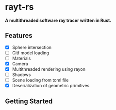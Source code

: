 # rayt-rs

**A multithreaded software ray tracer written in Rust.**

## Features
- [x] Sphere intersection
- [ ] Gltf model loading
- [ ] Materials
- [x] Camera
- [x] Multithreaded rendering using rayon
- [ ] Shadows
- [ ] Scene loading from toml file
- [x] Deserialization of geometric primitives

## Getting Started
